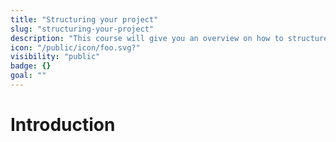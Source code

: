 ```yaml
---
title: "Structuring your project"
slug: "structuring-your-project"
description: "This course will give you an overview on how to structure extension projects to speed up and simplify your development process."
icon: "/public/icon/foo.svg?"
visibility: "public"
badge: {}
goal: ""
---
```


# Introduction

<!--
TODO add a goal definition
TODO add introduction
TODO add learning units
-->